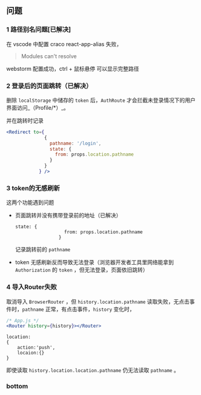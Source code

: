 ## 问题

### 1 路径别名问题[已解决]



在 vscode 中配置 craco react-app-alias 失败，

> Modules can't resolve

webstorm 配置成功，ctrl + 鼠标悬停 可以显示完整路径

###  2 登录后的页面跳转（已解决）



删除 `localStorage` 中储存的 `token` 后，`AuthRoute` 才会拦截未登录情况下的用户界面访问_（Profile/*）_。

并在跳转时记录

```jsx
<Redirect to={
              {
                pathname: '/login',
                state: {
                  from: props.location.pathname
                }
              }
            } />
```



### 3 token的无感刷新


这两个功能遇到问题

- 页面跳转并没有携带登录前的地址（已解决）

  ```
  state: {
                    from: props.location.pathname
                  }
  ```

  记录跳转前的 `pathname`

- token 无感刷新反而导致无法登录（浏览器开发者工具里网络能拿到 `Authorization` 的 `token` ，但无法登录，页面依旧跳转）



### 4 导入Router失败

取消导入 `BrowserRouter` ，但 `history.location.pathname` 读取失败，无点击事件时，`pathname` 正常，有点击事件，`history` 变化时，

```jsx
/* App.js */
<Router history={history}></Router>
```



```
location:
{
	action:'push',
	locaion:{}
}
```

即使读取 `history.location.location.pathname` 仍无法读取 `pathname` 。

### bottom


